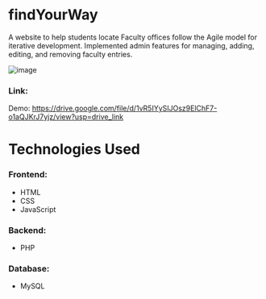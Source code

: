 # findYourWay
A website to help students locate
Faculty offices follow the Agile model for iterative development. 
Implemented admin features for managing, adding, editing, and removing 
faculty entries.

![image](https://github.com/user-attachments/assets/2ee029cb-7db6-46db-b9c8-0c2cedf79b39)


### Link:
Demo: https://drive.google.com/file/d/1vR5IYySIJOsz9ElChF7-o1aQJKrJ7yjz/view?usp=drive_link

# Technologies Used


### Frontend:
- HTML
- CSS
- JavaScript
  
### Backend:
- PHP

### Database:
- MySQL

